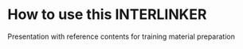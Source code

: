 # How to use this INTERLINKER

Presentation with reference contents for training material preparation